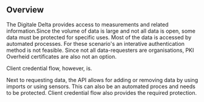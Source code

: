 ## Overview

The Digitale Delta provides access to measurements and related information.Since the volume of data is large and not all data is open, some data must be protected for specific uses. Most  of the data is accessed by automated processes. For these scenario's an interative authentication method is not feasible. Since not all data-requesters are organisations, PKI Overheid certificates are also not an option.

Client credential flow, however, is.

Next to requesting data, the API allows for adding or removing data by using imports or using sensors. This can also be an automated proces and needs to be protected.
Client credential flow also provides the required protection.

